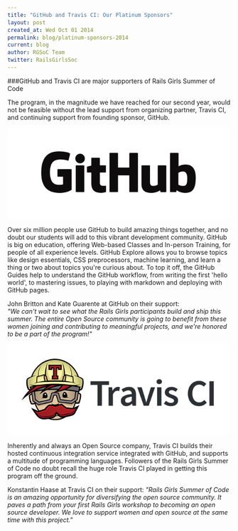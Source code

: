 ```yaml
---
title: "GitHub and Travis CI: Our Platinum Sponsors"
layout: post
created_at: Wed Oct 01 2014
permalink: blog/platinum-sponsors-2014
current: blog
author: RGSoC Team
twitter: RailsGirlsSoc
---
```


###GitHub and Travis CI are major supporters of Rails Girls Summer of Code

The program, in the magnitude we have reached for our second year, would not be
feasible without the lead support from organizing partner, Travis CI, and continuing support from founding sponsor, GitHub.

<a href="https://github.com/"><img src="/img/sponsors/github.png" width="500"></a>

Over six million people use GitHub to build amazing things together, and no doubt
our students will add to this vibrant development community. GitHub is big on education,
offering Web-based Classes and In-person Training, for people of all experience levels.
GitHub Explore allows you to browse topics like design essentials, CSS preprocessors,
machine learning, and learn a thing or two about topics you're curious about.
To top it off, the GitHub Guides help to understand the GitHub workflow, from writing
the first 'hello world', to mastering issues, to playing with markdown and deploying with GitHub pages.

John Britton and Kate Guarente at GitHub on their support:  
*"We can't wait to see what the Rails Girls participants build and ship this summer. The entire Open Source community is going to benefit from these women joining and contributing to meaningful projects, and we're honored to be a part of the program!"*

<a href="https://travis-ci.com/"><img src="/img/sponsors/travis-2014.png" width="500"></a>

Inherently and always an Open Source company, Travis CI builds their hosted continuous integration service integrated with GitHub, and supports a multitude of programming languages. Followers of the Rails Girls Summer of Code no doubt recall the huge role Travis CI played in getting this program off the ground.

Konstantin Haase at Travis CI on their support:
*"Rails Girls Summer of Code is an amazing opportunity for diversifying the open source community. It paves a path from your first Rails Girls workshop to becoming an open source developer. We love to support women and open source at the same time with this project."*
